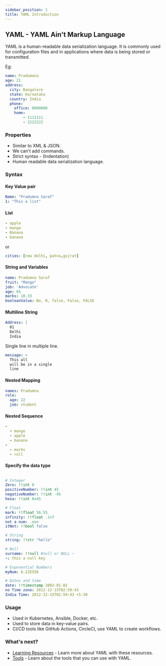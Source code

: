 ```yaml
---
sidebar_position: 1
title: YAML Introduction
---
```


## YAML - YAML Ain't Markup Language

YAML is a human-readable data serialization language. It is commonly used for configuration files and in applications where data is being stored or transmitted.

Eg:

```yaml
name: Pradumana
age: 21
address: 
  city: Bangalore
  state: Karnataka
  country: India
  phone:
    office: 0000000
    home: 
        - 1111111
        - 2222222
```

### Properties

- Similar to XML & JSON.
- We can't add commands.
- Strict syntax - (Indentation)
- Human readable data serialization language.

### Syntax

#### Key Value pair

```yaml
Name: "Pradumna Saraf"
1: "This a list"
```

#### List

```yaml
- apple
- mango
- Banana
- banana
```
or

```yaml
cities: [new delhi, patna,gujrat]
```

#### String and Variables

```yaml
name: Pradumna Saraf
fruit: "Mango"
job: 'Advocate'
age: 65
marks: 10.33
booleanValue: No, N, false, False, FALSE 
```

#### Multiline String

```yaml
Address: |
  01
  Delhi
  India
```
Single line in multiple line.

```yaml
message: >
  This all
  will be in a single
  line

```

#### Nested Mapping

```yaml
names: Pradumna
role:
  age: 22
  job: student
```  

#### Nested Sequence

```yaml
-
  - mango
  - apple
  - banana
-
  - marks
  - roll
```

#### Specify the data type

```yaml

# Integer
Zero: !!int 0
positiveNumber: !!int 45
negativeNumber: !!int -45
hexa: !!int 0x45

# Float
mark: !!float 56.55
infinity: !!float .inf
not a num: .nan
itNot: !!bool false

# String
string: !!str "hello"

# Null
surname: !!null #null or NULL ~ 
~: this a null key

# Exponential Numbers
myNum: 6.22ES56

# Dates and time
date: !!timestamp 2002-01-02
no Time zone: 2012-12-15T02:59:43
India Time: 2012-12-15T02:59:43 +5:30
```

### Usage

- Used in Kubernetes, Ansible, Docker, etc.
- Used to store data in key-value pairs.
- CI/CD tools like GitHub Actions, CircleCI, use YAML to create workflows.

### What's next?

- [Learning Resources](./learning-resources.md) - Learn more about YAML with these resources.
- [Tools](./tools.md) - Learn about the tools that you can use with YAML.